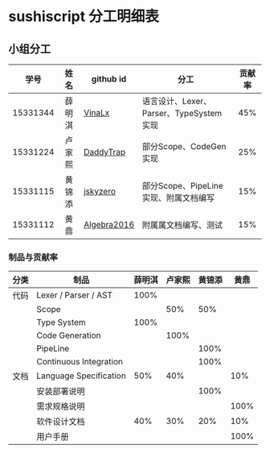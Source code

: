 # sushiscript 分工明细表

## 小组分工

| 学号     | 姓名   | github id                                     | 分工                                    | 贡献率 |
|:--------:|:------:| --------------------------------------------- | --------------------------------------- |:------:|
| 15331344 | 薛明淇 | [VinaLx](https://github.com/VinaLx)           | 语言设计、Lexer、Parser、TypeSystem实现 |  45%   |
| 15331224 | 卢家熙 | [DaddyTrap](https://github.com/DaddyTrap)     | 部分Scope、CodeGen 实现                |  25%   |
| 15331115 | 黄锦添 | [jskyzero](https://github.com/jskyzero)       | 部分Scope、PipeLine实现、附属文档编写                                        |   15%     |
| 15331112 | 黄鼎   | [Algebra2016](https://github.com/Algebra2016) |  附属属文档编写、测试                           |  15%      |

### 制品与贡献率

| 分类 | 制品                   | 薛明淇 | 卢家熙 | 黄锦添 | 黄鼎 |
| ---- | ---------------------- | ------ | ------ | ------ | ---- |
| 代码 | Lexer / Parser / AST   | 100%   |        |        |      |
|      | Scope                  |        | 50%    | 50%    |      |
|      | Type System            | 100%   |        |        |      |
|      | Code Generation        |        | 100%   |        |      |
|      | PipeLine               |        |        | 100%   |      |
|      | Continuous Integration |        |        | 100%   |      |
| 文档 | Language Specification | 50%    | 40%    |        | 10%  |
|      | 安装部署说明           |        |        | 100%   |      |
|      | 需求规格说明           |        |        |        | 100% |
|      | 软件设计文档           | 40%    | 30%    | 20%    |  10%    |
|      | 用户手册               |        |        |        | 100% |
